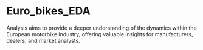 # Euro_bikes_EDA
Analysis aims to provide a deeper understanding of the dynamics within the European motorbike industry, offering valuable insights for manufacturers, dealers, and market analysts.
